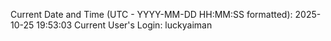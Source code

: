 Current Date and Time (UTC - YYYY-MM-DD HH:MM:SS formatted): 2025-10-25 19:53:03
Current User's Login: luckyaiman
